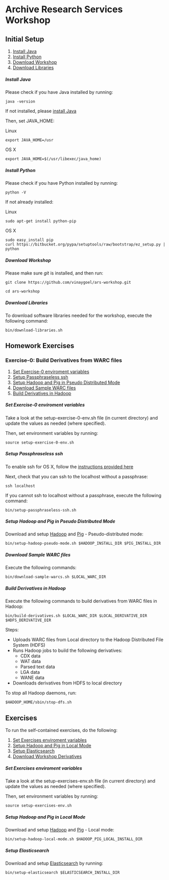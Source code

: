 Archive Research Services Workshop
==================================

## Initial Setup

1. [Install Java](#install-java)
2. [Install Python](#install-python)
3. [Download Workshop](#download-workshop)
4. [Download Libraries](#download-libraries)

##### Install Java #####

Please check if you have Java installed by running:

```
java -version
```

If not installed, please [install Java](https://www.java.com/en/download/help/download_options.xml)

Then, set JAVA_HOME:

Linux

```
export JAVA_HOME=/usr
```

OS X

```
export JAVA_HOME=$(/usr/libexec/java_home)
```

##### Install Python #####

Please check if you have Python installed by running:

```
python -V
```

If not already installed:

Linux

```
sudo apt-get install python-pip
```

OS X

```
sudo easy_install pip
curl https://bitbucket.org/pypa/setuptools/raw/bootstrap/ez_setup.py | python
```

##### Download Workshop #####

Please make sure *git* is installed, and then run:

```
git clone https://github.com/vinaygoel/ars-workshop.git

cd ars-workshop
```

##### Download Libraries #####

To download software libraries needed for the workshop, execute the following command:

```
bin/download-libraries.sh
```

## Homework Exercises

### Exercise-0: Build Derivatives from WARC files ###

1. [Set Exercise-0 enviroment variables](#set-exercise-0-enviroment-variables)
2. [Setup Passphraseless ssh](#setup-passphraseless-ssh)
3. [Setup Hadoop and Pig in Pseudo Distributed Mode](#setup-hadoop-in-pseudo-mode)
4. [Download Sample WARC files](#download-sample-warc-files)
5. [Build Derivatives in Hadoop](#build-derivatives-in-hadoop)


##### Set Exercise-0 enviroment variables #####

Take a look at the setup-exercise-0-env.sh file (in current directory) and update the values as needed (where specified).

Then, set environment variables by running:

```
source setup-exercise-0-env.sh
```

##### Setup Passphraseless ssh #####

To enable ssh for OS X, follow the [instructions provided here](http://bluishcoder.co.nz/articles/mac-ssh.html)

Next, check that you can ssh to the localhost without a passphrase:

```
ssh localhost
```

If you cannot ssh to localhost without a passphrase, execute the following command:

```
bin/setup-passphraseless-ssh.sh
```  

##### Setup Hadoop and Pig in Pseudo Distributed Mode #####

Download and setup [Hadoop](http://hadoop.apache.org/) and [Pig](http://pig.apache.org/) - Pseudo-distributed mode:

```
bin/setup-hadoop-pseudo-mode.sh $HADOOP_INSTALL_DIR $PIG_INSTALL_DIR
```

##### Download Sample WARC files #####

Execute the following commands:

```
bin/download-sample-warcs.sh $LOCAL_WARC_DIR
```

##### Build Derivatives in Hadoop #####

Execute the following commands to build derivatives from WARC files in Hadoop:

```
bin/build-derivatives.sh $LOCAL_WARC_DIR $LOCAL_DERIVATIVE_DIR $HDFS_DERIVATIVE_DIR
```
Steps:
* Uploads WARC files from Local directory to the Hadoop Distributed File System (HDFS)
* Runs Hadoop jobs to build the following derivatives:
  * CDX data
  * WAT data
  * Parsed text data
  * LGA data
  * WANE data
* Downloads derivatives from HDFS to local directory

To stop all Hadoop daemons, run:
```
$HADOOP_HOME/sbin/stop-dfs.sh
```

## Exercises

To run the self-contained exercises, do the following:

1. [Set Exercises enviroment variables](#set-exercises-enviroment-variables)
2. [Setup Hadoop and Pig in Local Mode](#setup-hadoop-and-pig-in-local-mode)
3. [Setup Elasticsearch](#setup-elasticsearch)
4. [Download Workshop Derivatives](#download-workshop-derivatives)

##### Set Exercises enviroment variables #####

Take a look at the setup-exercises-env.sh file (in current directory) and update the values as needed (where specified).

Then, set environment variables by running:

```
source setup-exercises-env.sh
```

##### Setup Hadoop and Pig in Local Mode #####

Download and setup [Hadoop](http://hadoop.apache.org/) and [Pig](http://pig.apache.org/) - Local mode:

```
bin/setup-hadoop-local-mode.sh $HADOOP_PIG_LOCAL_INSTALL_DIR
```

##### Setup Elasticsearch #####

Download and setup [Elasticsearch](https://www.elastic.co/products/elasticsearch) by running:

```
bin/setup-elasticsearch $ELASTICSEARCH_INSTALL_DIR
```
